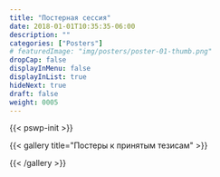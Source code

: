 ```yaml
---
title: "Постерная сессия"
date: 2018-01-01T10:35:35-06:00
description: ""
categories: ["Posters"]
# featuredImage: "img/posters/poster-01-thumb.png"
dropCap: false
displayInMenu: false
displayInList: true
hideNext: true
draft: false
weight: 0005
---
```


{{< pswp-init >}}

{{< gallery title="Постеры к принятым тезисам" >}}

<!-- {{< figure link="/img/posters/poster-01.png" thumb="-thumb"
title="Incidence rate of Zika virus infection (ZIKV) and diagnostic tools accuracy in French international travellers visiting Latin America and the Carribean during the summer of 2016: the ZIKAMERICA cohort study" caption="Thierry Pistone, Yann Lambert, Gilda Grard, Romain Blaizot"  >}}

{{< figure link="/img/posters/poster-02.png" thumb="-thumb"
title="Evaluation or Rapid Diagnostic Tests (RDTs) and Enzyme-Linked Immunosorbent Assays (ELISAs) to determine prior dengue infection and guide vaccination decision" caption="Yasemin Ataman-Onal, Matthew Bonaparte, Lingyi Zheng"  >}}

{{< figure link="/img/posters/poster-03.png" thumb="-thumb"
title="Potential risk factors associated with human cystic echinoccoccosis infection investigated trough a semi-structured questionnaire during a large ultrasound prevalence survey in Eastern Europe" caption="Francesca Tamarozzi, Okan Akhan"  >}} -->

{{< /gallery >}}